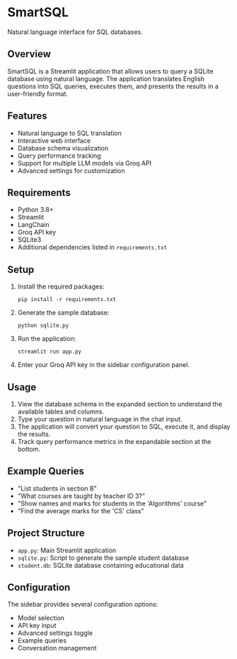 # SmartSQL

Natural language interface for SQL databases.

## Overview

SmartSQL is a Streamlit application that allows users to query a SQLite database using natural language. The application translates English questions into SQL queries, executes them, and presents the results in a user-friendly format.

## Features

- Natural language to SQL translation
- Interactive web interface
- Database schema visualization
- Query performance tracking
- Support for multiple LLM models via Groq API
- Advanced settings for customization

## Requirements

- Python 3.8+
- Streamlit
- LangChain
- Groq API key
- SQLite3
- Additional dependencies listed in `requirements.txt`

## Setup

1. Install the required packages:
   ```
   pip install -r requirements.txt
   ```

2. Generate the sample database:
   ```
   python sqlite.py
   ```

3. Run the application:
   ```
   streamlit run app.py
   ```

4. Enter your Groq API key in the sidebar configuration panel.

## Usage

1. View the database schema in the expanded section to understand the available tables and columns.
2. Type your question in natural language in the chat input.
3. The application will convert your question to SQL, execute it, and display the results.
4. Track query performance metrics in the expandable section at the bottom.

## Example Queries

- "List students in section B"
- "What courses are taught by teacher ID 3?"
- "Show names and marks for students in the 'Algorithms' course"
- "Find the average marks for the 'CS' class"

## Project Structure

- `app.py`: Main Streamlit application
- `sqlite.py`: Script to generate the sample student database
- `student.db`: SQLite database containing educational data

## Configuration

The sidebar provides several configuration options:
- Model selection
- API key input
- Advanced settings toggle
- Example queries
- Conversation management
